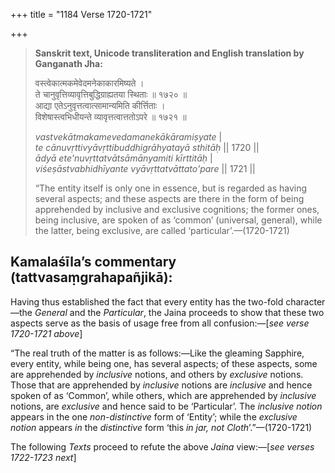 +++
title = "1184 Verse 1720-1721"

+++
> **Sanskrit text, Unicode transliteration and English translation by Ganganath Jha:** 
>
> वस्त्वेकात्मकमेवेदमनेकाकारमिष्यते ।  
> ते चानुवृत्तिव्यावृत्तिबुद्धिग्राह्यतया स्थिताः ॥ १७२० ॥  
> आद्या एतेऽनुवृत्तत्वात्सामान्यमिति कीर्त्तिताः ।  
> विशेषास्त्वभिधीयन्ते व्यावृत्तत्वात्ततोऽपरे ॥ १७२१ ॥ 
>
> *vastvekātmakamevedamanekākāramiṣyate* \|  
> *te cānuvṛttivyāvṛttibuddhigrāhyatayā sthitāḥ* \|\| 1720 \|\|  
> *ādyā ete'nuvṛttatvātsāmānyamiti kīrttitāḥ* \|  
> *viśeṣāstvabhidhīyante vyāvṛttatvāttato'pare* \|\| 1721 \|\| 
>
> “The entity itself is only one in essence, but is regarded as having several aspects; and these aspects are there in the form of being apprehended by inclusive and exclusive cognitions; the former ones, being inclusive, are spoken of as ‘common’ (universal, general), while the latter, being exclusive, are called ‘particular’.—(1720-1721)



## Kamalaśīla’s commentary (tattvasaṃgrahapañjikā):

Having thus established the fact that every entity has the two-fold character—the *General* and the *Particular*, the Jaina proceeds to show that these two aspects serve as the basis of usage free from all confusion:—[*see verse 1720-1721 above*]

“The real truth of the matter is as follows:—Like the gleaming Sapphire, every entity, while being one, has several aspects; of these aspects, some are apprehended by *inclusive* notions, and others by *exclusive* notions. Those that are apprehended by *inclusive* notions are *inclusive* and hence spoken of as ‘Common’, while others, which are apprehended by *inclusive* notions, are *exclusive* and hence said to be ‘Particular’. The *inclusive notion* appears in the one *non-distinctive* form of ‘Entity’; while the *exclusive notion* appears *in* the *distinctive* form ‘this *in* *jar, not Cloth*’.”—(1720-1721)

The following *Texts* proceed to refute the above *Jaina* view:—[*see verses 1722-1723 next*]


